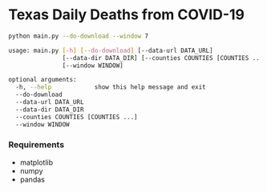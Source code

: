 # Texas Daily Deaths from COVID-19

```bash
python main.py --do-download --window 7
```


```bash
usage: main.py [-h] [--do-download] [--data-url DATA_URL]
               [--data-dir DATA_DIR] [--counties COUNTIES [COUNTIES ...]]
               [--window WINDOW]

optional arguments:
  -h, --help            show this help message and exit
  --do-download
  --data-url DATA_URL
  --data-dir DATA_DIR
  --counties COUNTIES [COUNTIES ...]
  --window WINDOW
```


### Requirements

- matplotlib
- numpy
- pandas
